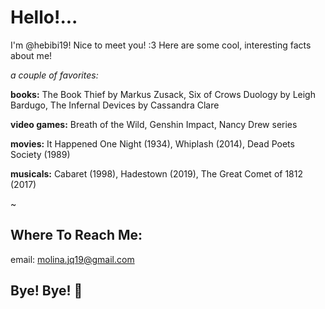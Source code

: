 # Hello!...
I'm @hebibi19! Nice to meet you! :3
Here are some cool, interesting facts about me!


*a couple of favorites:*

**books:** The Book Thief by Markus Zusack, Six of Crows Duology by Leigh Bardugo, The Infernal Devices by Cassandra Clare

**video games:** Breath of the Wild, Genshin Impact, Nancy Drew series

**movies:** It Happened One Night (1934), Whiplash (2014), Dead Poets Society (1989)

**musicals:** Cabaret (1998), Hadestown (2019), The Great Comet of 1812 (2017)


~


## Where To Reach Me:
email: molina.jq19@gmail.com

## Bye! Bye! 🍓 
